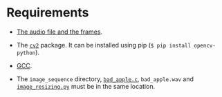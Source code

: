 # Requirements
- [The audio file and the frames](https://drive.google.com/file/d/1rLPlZHCaornrV7hCjfVy41MrpWPN9Ju0/view?usp=drive_link).

- The [`cv2`](https://pypi.org/project/opencv-python/) package. It can be installed using pip (`$ pip install opencv-python`).

- [GCC](https://gcc.gnu.org/).

- The `image_sequence` directory, [`bad_apple.c`](bad_apple.c), `bad_apple.wav` and [`image_resizing.py`](image_resizing.py) must be in the same location.
